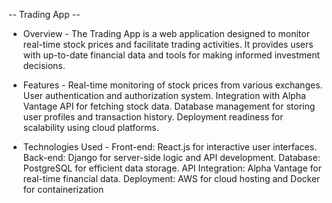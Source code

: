 -- Trading App --
  
- Overview -
The Trading App is a web application designed to monitor real-time stock prices and facilitate trading activities. It provides users with up-to-date financial data and tools for making informed investment decisions.

- Features -
Real-time monitoring of stock prices from various exchanges.
User authentication and authorization system.
Integration with Alpha Vantage API for fetching stock data.
Database management for storing user profiles and transaction history.
Deployment readiness for scalability using cloud platforms.

- Technologies Used -
Front-end: React.js for interactive user interfaces.
Back-end: Django for server-side logic and API development.
Database: PostgreSQL for efficient data storage.
API Integration: Alpha Vantage for real-time financial data.
Deployment: AWS for cloud hosting and Docker for containerization
